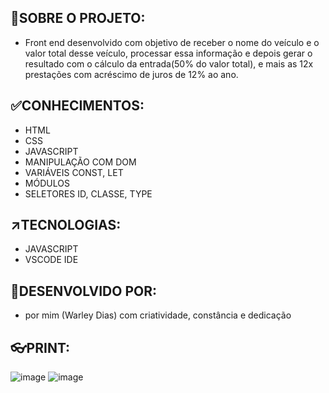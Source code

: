 ## 🎯SOBRE O PROJETO:
- Front end desenvolvido com objetivo de receber o nome do veículo e o valor total desse veículo, processar essa informação e depois gerar o resultado com o cálculo da entrada(50% do valor total), e mais as 12x prestações com acréscimo de juros de 12% ao ano.

## ✅CONHECIMENTOS:
- HTML
- CSS
- JAVASCRIPT
- MANIPULAÇÃO COM DOM
- VARIÁVEIS CONST, LET
- MÓDULOS
- SELETORES ID, CLASSE, TYPE

## ↗️TECNOLOGIAS: 
- JAVASCRIPT
- VSCODE IDE

## 🤚DESENVOLVIDO POR:
- por mim (Warley Dias) com criatividade, constância e dedicação

## 👓PRINT:
![image](https://github.com/user-attachments/assets/522b5042-0102-4750-8012-cf7cd67a37d5)
![image](https://github.com/user-attachments/assets/f5a1a5b6-3725-496a-8ddb-176b593b9c4b)




